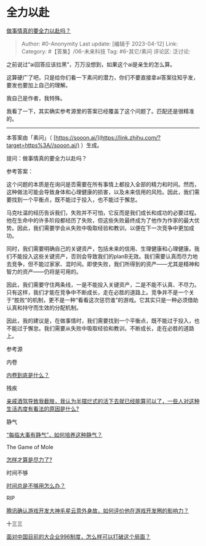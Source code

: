 # 全力以赴
[做事情真的要全力以赴吗？](https://www.zhihu.com/question/29374171/answer/2979475976)

> Author: #0-Anonymity
> Last update: [编辑于 2023-04-12]
> Link:
> Category: #【答集】/06-未来科技 
> Tag: #6-其它/素问
> 评论区:
> 泛讨论:

之前说过“ai回答应该拉黑”，万万没想到，如果这个ai是亲生的怎么算。

这算硬广了吧，只是给你们看一下素问的潜力，你们不要直接拿ai答案往知乎发，要发也要加上自己的理解。

我自己是作者，我特殊。

我看了一下，其实确实参考源里的答案已经覆盖了这个问题了。匹配还是很精准的。

---

本答案由「素问」（ [https://sooon.ai/](https://link.zhihu.com/?target=https%3A//sooon.ai/) ）生成。

提问：做事情真的要全力以赴吗？

参考答案：

这个问题的本质是在询问是否需要在所有事情上都投入全部的精力和时间。然而，这种做法可能会导致身体和心理健康的损害，以及未来信用的风险。因此，我们需要找到一个平衡点，既不能过于投入，也不能过于懈怠。

马克吐温的经历告诉我们，失败并不可怕，它反而是我们成长和成功的必要过程。他在生命中的许多阶段都经历了失败，但这些失败最终成为了他作为作家的最大优势。因此，我们需要学会从失败中吸取经验和教训，以便在下一次竞争中更加成功。

同时，我们需要明确自己的关键资产，包括未来的信用、生理健康和心理健康。我们不能投入这些关键资产，否则会导致我们的planB无效。我们需要认真而尽力地去竞争，但不能过家家、混时间。即使失败，我们所得到的资产——尤其是精神和智力的资产——仍将是可用的。

因此，我们需要守住两条线，一是不能投入关键资产，二是不能不认真、不尽力。只有这样，我们才能在竞争中不断成长，走在必胜的道路上。竞争并不是一个关于“胜败”的机制，更不是一种“看看这次惩罚谁”的游戏。它其实只是一种必须借助认真和持守而生效的分配机制。

因此，我的建议是，在做事情时，我们需要找到一个平衡点，既不能过于投入，也不能过于懈怠。我们需要从失败中吸取经验和教训，不断成长，走在必胜的道路上。

参考源

内卷

[内卷到底是什么？](https://www.zhihu.com/question/423255035/answer/1852510707)

残疾

[亲戚酒驾导致我截肢，我认为半摆烂式的活下去就已经能算可以了，一些人对这种生活态度有看法的原因是什么?](https://www.zhihu.com/question/568209621/answer/2781929767)

静气

[“每临大事有静气”，如何培养这种静气？](https://www.zhihu.com/question/340138252/answer/2041908825)

The Game of Mole

[怎样才算是尽力了?](https://www.zhihu.com/question/22510326/answer/2763399645)

时间不够

[时间总是不够用怎么办？](https://www.zhihu.com/question/430513997/answer/1591066367)

RIP

[腾讯确认游戏开发大神毛星云意外身故，如何评价他在游戏开发圈的影响力？](https://www.zhihu.com/question/506002000/answer/2271281381)

十三三

[面对中国目前的大企业996制度，怎么样可以打破这个局面？](https://www.zhihu.com/question/443196572/answer/2833386622)
